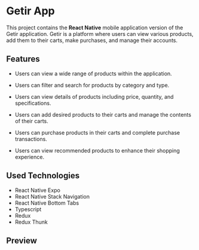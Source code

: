 # Getir App

This project contains the **React Native** mobile application version of the Getir application. Getir is a platform where users can view various products, add them to their carts, make purchases, and manage their accounts.

## Features

* Users can view a wide range of products within the application.

* Users can filter and search for products by category and type.

* Users can view details of products including price, quantity, and specifications.

* Users can add desired products to their carts and manage the contents of their carts.

* Users can purchase products in their carts and complete purchase transactions.

* Users can view recommended products to enhance their shopping experience.

## Used Technologies

- React Native Expo
- React Native Stack Navigation
- React Native Bottom Tabs
- Typescript
- Redux
- Redux Thunk

## Preview


